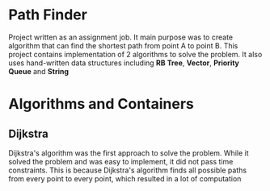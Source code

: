 # Path Finder
Project written as an assignment job. It main purpose was to create algorithm that can find the shortest path from point A to point B. This project contains implementation of 2 algorithms to solve the problem. It also uses
hand-written data structures including **RB Tree**, **Vector**, **Priority Queue** and **String**

# Algorithms and Containers
## Dijkstra
Dijkstra's algorithm was the first approach to solve the problem. While it solved the problem and was easy to implement, it did not pass time constraints. This is because Dijkstra's algorithm finds 
all possible paths from every point to every point, which resulted in a lot of computation
